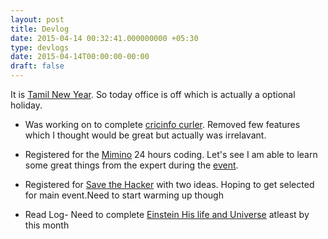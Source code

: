 ```yaml
---
layout: post
title: Devlog 
date: 2015-04-14 00:32:41.000000000 +05:30
type: devlogs
date: 2015-04-14T00:00:00-00:00
draft: false
---
```


It is [Tamil New Year](http://en.wikipedia.org/wiki/Puthandu). So today office is off which is actually a optional holiday.

* Was working on to complete [cricinfo curler](https://github.com/balaaagi/CricInfoCurler). Removed few features which I thought would be great but actually was irrelavant.
* Registered for the [Mimino](https://github.com/Mimino666) 24 hours coding. Let's see I am able to learn some great things from the expert during the [event](https://www.facebook.com/events/469361889882977).
* Registered for [Save the Hacker](http://www.savethehacker.com/) with two ideas. Hoping to get selected for main event.Need to start warming up though

* Read Log- Need to complete [Einstein His life and Universe](http://www.amazon.in/Einstein-Life-Universe-Walter-Isaacson/dp/1847390544?tag=googinhydr18418-21&kpid=1847390544&tag=googinkenshoo-21&ascsubtag=62ac0fb8-b32f-4448-cb95-0000061e01c1) atleast by this month
